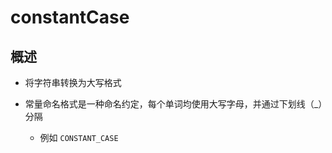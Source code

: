 # constantCase

## 概述

+ 将字符串转换为大写格式

+ 常量命名格式是一种命名约定，每个单词均使用大写字母，并通过下划线（_）分隔

  + 例如 `CONSTANT_CASE`
